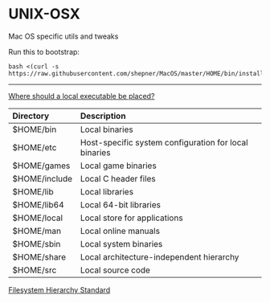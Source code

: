 # UNIX-OSX
Mac OS specific utils and tweaks

Run this to bootstrap:
``` Shell
bash <(curl -s https://raw.githubusercontent.com/shepner/MacOS/master/HOME/bin/install_profile.sh)
```

---

[Where should a local executable be placed?](https://unix.stackexchange.com/questions/36871/where-should-a-local-executable-be-placed)

| Directory     | Description                                           |
| :------------ |:------------------------------------------------------|
| $HOME/bin     | Local binaries                                        |
| $HOME/etc     | Host-specific system configuration for local binaries |
| $HOME/games   | Local game binaries                                   |
| $HOME/include | Local C header files                                  |
| $HOME/lib     | Local libraries                                       |
| $HOME/lib64   | Local 64-bit libraries                                |
| $HOME/local   | Local store for applications                          |
| $HOME/man     | Local online manuals                                  |
| $HOME/sbin    | Local system binaries                                 |
| $HOME/share   | Local architecture-independent hierarchy              |
| $HOME/src     | Local source code                                     |

[Filesystem Hierarchy Standard](https://en.wikipedia.org/wiki/Filesystem_Hierarchy_Standard)
